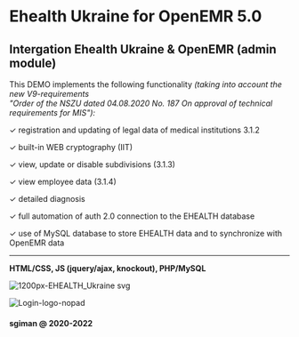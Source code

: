 # Ehealth Ukraine for OpenEMR 5.0

## Intergation Ehealth Ukraine & OpenEMR (admin module)


This DEMO implements the following functionality 
_(taking into account the new V9-requirements <br>"Order of the NSZU dated 04.08.2020 No. 187 On approval of technical requirements for MIS"):_

✓ registration and updating of legal data of medical institutions 3.1.2

✓ built-in WEB cryptography (IIT)

✓ view, update or disable subdivisions (3.1.3)

✓ view employee data (3.1.4)

✓ detailed diagnosis

✓ full automation of auth 2.0 connection to the EHEALTH database

✓ use of MySQL database to store EHEALTH data and to synchronize with OpenEMR data

---------------------------------------------------------------------------------------------

**HTML/CSS, JS (jquery/ajax, knockout), PHP/MySQL**

![1200px-EHEALTH_Ukraine svg](https://github.com/sgiman/Ehealth_Ukraine_OpenEMR5/assets/7030369/911ff77e-608f-430a-8568-578caf8d565c)


![Login-logo-nopad](https://github.com/sgiman/Ehealth_Ukraine_OpenEMR5/assets/7030369/f4372912-03df-47e9-a38b-eaac4da06568)



#### sgiman @ 2020-2022

